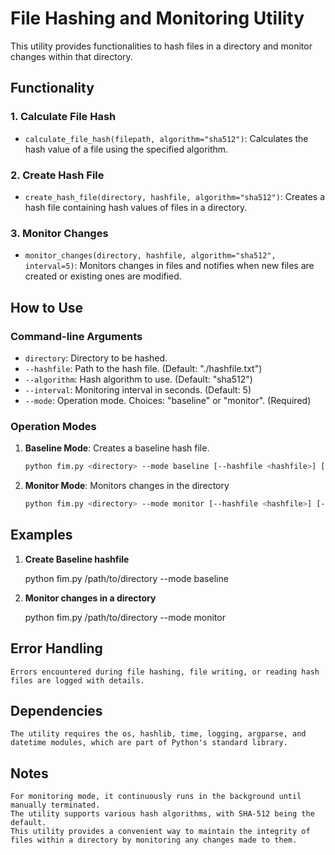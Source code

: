 # File Hashing and Monitoring Utility

This utility provides functionalities to hash files in a directory and monitor changes within that directory.

## Functionality

### 1. Calculate File Hash
- `calculate_file_hash(filepath, algorithm="sha512")`: Calculates the hash value of a file using the specified algorithm.

### 2. Create Hash File
- `create_hash_file(directory, hashfile, algorithm="sha512")`: Creates a hash file containing hash values of files in a directory.

### 3. Monitor Changes
- `monitor_changes(directory, hashfile, algorithm="sha512", interval=5)`: Monitors changes in files and notifies when new files are created or existing ones are modified.

## How to Use

### Command-line Arguments

- `directory`: Directory to be hashed.
- `--hashfile`: Path to the hash file. (Default: "./hashfile.txt")
- `--algorithm`: Hash algorithm to use. (Default: "sha512")
- `--interval`: Monitoring interval in seconds. (Default: 5)
- `--mode`: Operation mode. Choices: "baseline" or "monitor". (Required)

### Operation Modes

1. **Baseline Mode**: Creates a baseline hash file.
   ```bash
   python fim.py <directory> --mode baseline [--hashfile <hashfile>] [--algorithm <algorithm>]

2. **Monitor Mode**: Monitors changes in the directory
    ```bash
    python fim.py <directory> --mode monitor [--hashfile <hashfile>] [--algorithm <algorithm>] [--interval <interval>]

## Examples

1. **Create Baseline hashfile**

    python fim.py /path/to/directory --mode baseline

2. **Monitor changes in a directory**

    python fim.py /path/to/directory --mode monitor

## Error Handling
    Errors encountered during file hashing, file writing, or reading hash files are logged with details.

## Dependencies
    The utility requires the os, hashlib, time, logging, argparse, and datetime modules, which are part of Python's standard library.

## Notes
    For monitoring mode, it continuously runs in the background until manually terminated.
    The utility supports various hash algorithms, with SHA-512 being the default.
    This utility provides a convenient way to maintain the integrity of files within a directory by monitoring any changes made to them.

